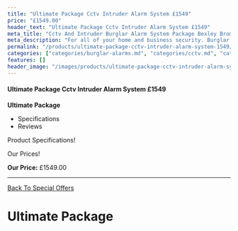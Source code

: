 ```yaml
---
title: "Ultimate Package Cctv Intruder Alarm System £1549"
price: "£1549.00"
header_text: "Ultimate Package Cctv Intruder Alarm System £1549"
meta_title: "Cctv And Intruder Burglar Alarm System Package Bexley Bromley - My Alarm Security"
meta_description: "For all of your home and business security. Burglar Alarm Servicing, Burglar Alarm Installation, Alarm Battery and CCTV packages. Call 020 8302 4065"
permalink: "/products/ultimate-package-cctv-intruder-alarm-system-1549/"
categories: ["categories/burglar-alarms.md", "categories/cctv.md", "categories/special-offers.md"]
features: []
header_image: "/images/products/ultimate-package-cctv-intruder-alarm-system-1549.webp"
---
```


#### Ultimate Package Cctv Intruder Alarm System £1549

**Ultimate Package**

-   Specifications
-   Reviews

Product Specifications!



Our Prices!


**Our Price:** £1549.00


------------------------------------------------------------------------

[ Back To Special Offers](/categories/special-offers/)

# Ultimate Package